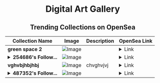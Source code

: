 <div align="center">

# Digital Art Gallery

## Trending Collections on OpenSea

| Collection Name                       | Image                                                                                     | Description                       | OpenSea Link                                                                                          |
|---------------------------------------|-------------------------------------------------------------------------------------------|-----------------------------------|--------------------------------------------------------------------------------------------------------|
| **green space 2** | ![Image](https://i.seadn.io/s/raw/files/37847b96b998789abdaa2ceaac377eb6.jpg?w=500&auto=format?w=200&auto=format) |  | <details><summary>Link</summary>[green space 2](https://opensea.io/collection/green-space-2)</details> |
| **<details><summary>254686's Follow...</summary>254686's Follower</details>** | ![Image](https://i.seadn.io/s/raw/files/19f9f090920392cc3650cbdf4361755b.png?w=500&auto=format?w=200&auto=format) |  | <details><summary>Link</summary>[254686's Follower](https://opensea.io/collection/254686-s-follower)</details> |
| **vghvbjhbjhbj** | ![Image](https://i.seadn.io/s/raw/files/8a3e6f1b69191436c2cb8fde62b7ef83.png?w=500&auto=format?w=200&auto=format) | chvghvjvj | <details><summary>Link</summary>[vghvbjhbjhbj](https://opensea.io/collection/vghvbjhbjhbj)</details> |
| **<details><summary>487352's Follow...</summary>487352's Follower</details>** | ![Image](https://i.seadn.io/s/raw/files/19f9f090920392cc3650cbdf4361755b.png?w=500&auto=format?w=200&auto=format) |  | <details><summary>Link</summary>[487352's Follower](https://opensea.io/collection/487352-s-follower)</details> |

</div>